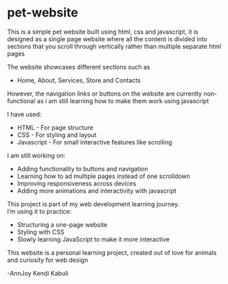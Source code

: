 # pet-website

This is a simple pet website built using html, css and javascript, it is designed as a single page website where all the content is divided into sections that you scroll through vertically rather than multiple separate html pages


The website showcases different sections such as

- Home, About, Services, Store and Contacts

However, the navigation links or buttons on the website are currently non-functional as i am still learning how to make them work using javascript

I have used:

- HTML - For page structure
- CSS - For styling and layout
- Javascript - For small interactive features like scrolling

I am still working on: 
- Adding functionality to buttons and navigation
- Learning how to ad multiple pages instead of one scrolldown
- Improving responsiveness across devices
- Adding more animations and interactivity with javascript

This project is part of my web development learning journey.  
I’m using it to practice:
- Structuring a one-page website  
- Styling with CSS  
- Slowly learning JavaScript to make it more interactive  

This website is a personal learning project, created out of love for animals and curiosity for web design 

-AnnJoy Kendi Kabuli
